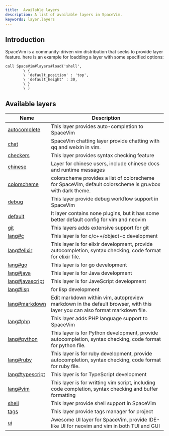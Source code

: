 ```yaml
---
title:  Available layers
description: A list of available layers in SpaceVim.
keywords: layer,layers
---
```


## Introduction

SpaceVim is a community-driven vim distribution that seeks to provide layer feature. here is an example for loadding a layer with some specified options:

```vim
call SpaceVim#layers#load('shell',
        \ {
        \ 'default_position' : 'top',
        \ 'default_height' : 30,
        \ }
        \ )
```

<!-- SpaceVim layer list start -->

## Available layers

| Name                                                            | Description                                                                                                               |
| --------------------------------------------------------------- | ------------------------------------------------------------------------------------------------------------------------- |
| [autocomplete](https://spacevim.org/layers/autocomplete/)       | This layer provides auto-completion to SpaceVim                                                                           |
| [chat](https://spacevim.org/layers/chat/)                       | SpaceVim chatting layer provide chatting with qq and weixin in vim.                                                       |
| [checkers](https://spacevim.org/layers/checkers/)               | This layer provides syntax checking feature                                                                               |
| [chinese](https://spacevim.org/layers/chinese/)                 | Layer for chinese users, include chinese docs and runtime messages                                                        |
| [colorscheme](https://spacevim.org/layers/colorscheme/)         | colorscheme provides a list of colorscheme for SpaceVim, default colorscheme is gruvbox with dark theme.                  |
| [debug](https://spacevim.org/layers/debug/)                     | This layer provide debug workflow support in SpaceVim                                                                     |
| [default](https://spacevim.org/layers/default/)                 | lt layer contains none plugins, but it has some better default config for vim and neovim                                  |
| [git](https://spacevim.org/layers/git/)                         | This layers adds extensive support for git                                                                                |
| [lang#c](https://spacevim.org/layers/lang/c/)                   | This layer is for c/c++/object-c development                                                                              |
| [lang#elixir](https://spacevim.org/layers/lang/elixir/)         | This layer is for elixir development, provide autocompletion, syntax checking, code format for elixir file.               |
| [lang#go](https://spacevim.org/layers/lang/go/)                 | This layer is for go development                                                                                          |
| [lang#java](https://spacevim.org/layers/lang/java/)             | This layer is for Java development                                                                                        |
| [lang#javascript](https://spacevim.org/layers/lang/javascript/) | This layer is for JaveScript development                                                                                  |
| [lang#lisp](https://spacevim.org/layers/lang/lisp/)             | for lisp development                                                                                                      |
| [lang#markdown](https://spacevim.org/layers/lang/markdown/)     | Edit markdown within vim, autopreview markdown in the default browser, with this layer you can also format markdown file. |
| [lang#php](https://spacevim.org/layers/lang/php/)               | This layer adds PHP language support to SpaceVim                                                                          |
| [lang#python](https://spacevim.org/layers/lang/python/)         | This layer is for Python development, provide autocompletion, syntax checking, code format for python file.               |
| [lang#ruby](https://spacevim.org/layers/lang/ruby/)             | This layer is for ruby development, provide autocompletion, syntax checking, code format for ruby file.                   |
| [lang#typescript](https://spacevim.org/layers/lang/typescript/) | This layer is for TypeScript development                                                                                  |
| [lang#vim](https://spacevim.org/layers/lang/vim/)               | This layer is for writting vim script, including code completion, syntax checking and buffer formatting                   |
| [shell](https://spacevim.org/layers/shell/)                     | This layer provide shell support in SpaceVim                                                                              |
| [tags](https://spacevim.org/layers/tags/)                       | This layer provide tags manager for project                                                                               |
| [ui](https://spacevim.org/layers/ui/)                           | Awesome UI layer for SpaceVim, provide IDE-like UI for neovim and vim in both TUI and GUI                                 |

<!-- SpaceVim layer list end -->

<!-- vim:set nowrap: -->
